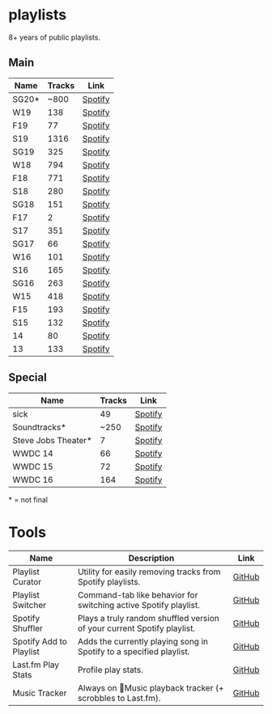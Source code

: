 # playlists
8+ years of public playlists.


## Main

| Name  | Tracks |  Link |
| --| --|--|
|SG20\*|~800|[Spotify](https://open.spotify.com/playlist/7nGoorL8apZ7PajkOYnTEs?si=BuP7NTZrSWm80aWjrTYAyg)|
|W19|138|[Spotify](https://open.spotify.com/playlist/1xnl4hFciPdhiqFxVh73HK?si=lzyd4AEIT42X46sG5PiMlw)|
|F19|77|[Spotify](https://open.spotify.com/playlist/1vfKbVj4GhXOfUVZtBc2Ov?si=n8Yc-TVHQEeUem_m0JW-tA)|
|S19|1316|[Spotify](https://open.spotify.com/playlist/5BItMLRrCQawnsSg9cMWa6?si=A1GWDicdTRmD0zf5crUuCw)|
|SG19|325|[Spotify](https://open.spotify.com/playlist/4vekCPcxQ5TTvPJU52d2qQ?si=j6wkuuU_RQeZzaayIfQpFw)|
|W18|794|[Spotify](https://open.spotify.com/playlist/5zDrOvwyF4lAD1oxtYPEhu?si=BO-zClZwQTSBqX9A2ecp5A)|
|F18|771|[Spotify](https://open.spotify.com/playlist/43wK9qPastFSJwITTFAmlz?si=SeFMkKcTRQ29HCbC-9edAw)|
|S18|280|[Spotify](https://open.spotify.com/playlist/0ACMvKTuqUIe2rzTZ1eDUa?si=ILHGANp0RvG8AXSnqq_4rQ)|
|SG18|151|[Spotify](https://open.spotify.com/playlist/5Qx50qB73CnhDvpcvMUxT6?si=XYgJaEPFRviO9ShUjfx4_A)|
|F17|2|[Spotify](https://open.spotify.com/playlist/3NXhd2rs6d576UbVq5yOjd?si=LEnD48-zSRO66iV5gzSSBw)|
|S17|351|[Spotify](https://open.spotify.com/playlist/7IyZ1UZoohWNKQyVO5owIy?si=J6j56WBVQrCrswM77emU1Q)|
|SG17|66|[Spotify](https://open.spotify.com/playlist/3Gu84zRyE6k6RL5yl4pDRq?si=2F6MSBPvRCOlJETMztARxA)|
|W16|101|[Spotify](https://open.spotify.com/playlist/2a4Vn3XI4CFtReeAKtd4Qu?si=FhIolI3ySoaE2AvLRe9_bg)|
|S16|165|[Spotify](https://open.spotify.com/playlist/5NklJ1MBLWVr0j7VvmNvWN?si=2Ohn1cd9SCqg5Vd1O15GRQ)|
|SG16|263|[Spotify](https://open.spotify.com/playlist/27WX6BD8cE1ds2OWKaNN6H?si=X6EG2Wr6Sgy-y7bOy_Ysjw)|
|W15|418|[Spotify](https://open.spotify.com/playlist/6eJaNeQqm4lxJIkBgJK3y8?si=WBi6wQFhSamASvFsV4TLqQ)|
|F15|193|[Spotify](https://open.spotify.com/playlist/3WrpieFLkWwtwbKjh8loof?si=uDksI-i5QYCvAXfoSYZSTQ)|
|S15|132|[Spotify](https://open.spotify.com/playlist/7KNx0qPbflHeT7UHYnx34O?si=IYYaazVgRCu4itTPeX_NRg)|
|14|80|[Spotify](https://open.spotify.com/playlist/17TMy3yIhr21m8CY8I185Y?si=dyD0IagCRNSf08LpCDyeRw)|
|13|133|[Spotify](https://open.spotify.com/playlist/42qR773Yu0JaFHoKh2EajA?si=vQvVA4klSGqtB8lnitD5zA)|

## Special
| Name  | Tracks |  Link |
| --| --|--|
|sick|49|[Spotify](https://open.spotify.com/playlist/5v8rQ3mlEMWvyTcO15HzEm?si=PO5WLRELRvm_J5k3iCgE_Q)|
|Soundtracks\*|~250|[Spotify](https://open.spotify.com/playlist/3cmsLsW96OJaVqIrc4fPH8?si=AKT4xNjdR8O268TD7BNWwQ)|
|Steve Jobs Theater\*|7|[Spotify](https://open.spotify.com/playlist/1wpe9q1JcMchZJltMYLNh0?si=HFQRgJmsROeWLEAwsYei2Q)|
|WWDC 14|66|[Spotify](https://open.spotify.com/playlist/7zF3S84JsggBTMQnHt2ncM?si=ZhyBob0RQAadtI0aQ3VG5w)|
|WWDC 15|72|[Spotify](https://open.spotify.com/playlist/7MU1ps0lEf0vf3bPTfeTJ8?si=UlMEtfrGS1KoYRqMo2NVpg)|
|WWDC 16|164|[Spotify](https://open.spotify.com/playlist/3FRLNZUBx03Ov2TXwtVTVG?si=DeeZid78SMGj81fQ6I837g)|

\* = not final


# Tools
| Name | Description | Link |
| --| --|--|
|Playlist Curator|Utility for easily removing tracks from Spotify playlists.|[GitHub](https://github.com/atfinke/PlaylistCurator)|
|Playlist Switcher|Command-tab like behavior for switching active Spotify playlist.|[GitHub](https://github.com/atfinke/PlaylistSwitcher)|
|Spotify Shuffler|Plays a truly random shuffled version of your current Spotify playlist.|[GitHub](https://github.com/atfinke/SpotifyShuffler)|
|Spotify Add to Playlist|Adds the currently playing song in Spotify to a specified playlist.|[GitHub](https://github.com/atfinke/Spotify-Add-to-Playlist)|
|Last.fm Play Stats|Profile play stats.|[GitHub](https://github.com/atfinke/LastfmProfileStats)|
|Music Tracker|Always on Music playback tracker (+ scrobbles to Last.fm).|[GitHub](https://github.com/atfinke/Music-Tracker)|

